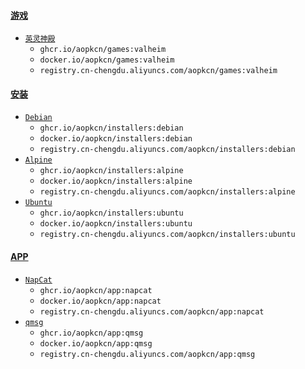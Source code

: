 #### [游戏](/games)
* [`英灵神殿`](/games/valheim)
  * `ghcr.io/aopkcn/games:valheim`
  * `docker.io/aopkcn/games:valheim`
  * `registry.cn-chengdu.aliyuncs.com/aopkcn/games:valheim`

#### [安装](/installers)
* [`Debian`](/installers/debian)
  * `ghcr.io/aopkcn/installers:debian`	
  * `docker.io/aopkcn/installers:debian`	
  * `registry.cn-chengdu.aliyuncs.com/aopkcn/installers:debian`	
* [`Alpine`](/installers/alpine)
  * `ghcr.io/aopkcn/installers:alpine`	
  * `docker.io/aopkcn/installers:alpine`	
  * `registry.cn-chengdu.aliyuncs.com/aopkcn/installers:alpine`
* [`Ubuntu`](/installers/ubuntu)
  * `ghcr.io/aopkcn/installers:ubuntu`	
  * `docker.io/aopkcn/installers:ubuntu`	
  * `registry.cn-chengdu.aliyuncs.com/aopkcn/installers:ubuntu`
#### [APP](/app)
* [`NapCat`](/app/NapCat)
  * `ghcr.io/aopkcn/app:napcat`
  * `docker.io/aopkcn/app:napcat`
  * `registry.cn-chengdu.aliyuncs.com/aopkcn/app:napcat`
* [`qmsg`](/app/qmsg)
  * `ghcr.io/aopkcn/app:qmsg`
  * `docker.io/aopkcn/app:qmsg`
  * `registry.cn-chengdu.aliyuncs.com/aopkcn/app:qmsg`